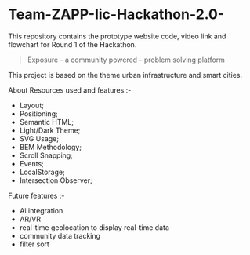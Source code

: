 # Team-ZAPP-Iic-Hackathon-2.0-
This repository contains the prototype website code, video link and flowchart for Round 1 of the Hackathon.



> Exposure - a community powered - problem solving platform

This project is based on the theme urban infrastructure and smart cities.

About Resources used and features :- 
- Layout;
- Positioning;
- Semantic HTML;
- Light/Dark Theme;
- SVG Usage;
- BEM Methodology;
- Scroll Snapping;
- Events;
- LocalStorage;
- Intersection Observer;

Future features :-
- Ai integration
- AR/VR 
- real-time geolocation to display real-time data
- community data tracking 
- filter sort 

